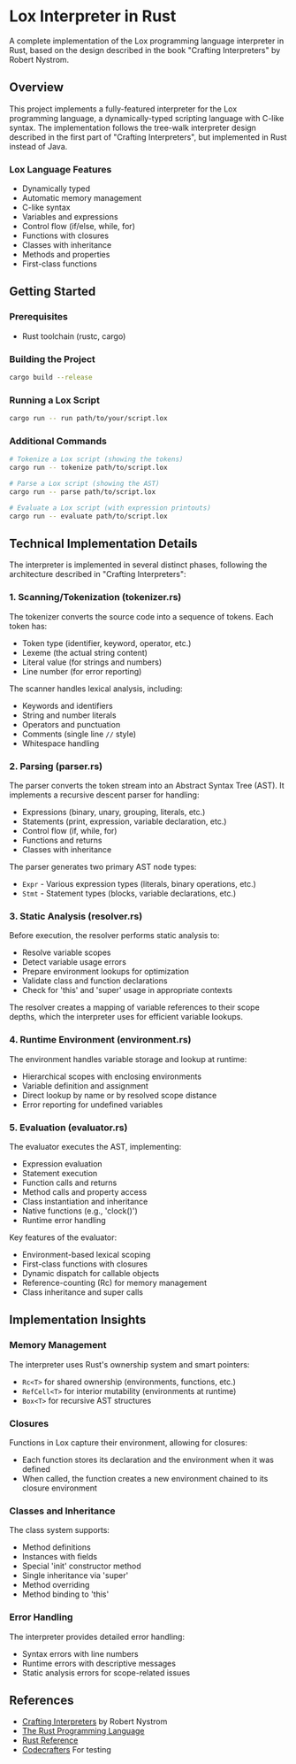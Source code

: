 # Lox Interpreter in Rust

A complete implementation of the Lox programming language interpreter in Rust, based on the design described in the book "Crafting Interpreters" by Robert Nystrom.

## Overview

This project implements a fully-featured interpreter for the Lox programming language, a dynamically-typed scripting language with C-like syntax. The implementation follows the tree-walk interpreter design described in the first part of "Crafting Interpreters", but implemented in Rust instead of Java.

### Lox Language Features

- Dynamically typed
- Automatic memory management
- C-like syntax
- Variables and expressions
- Control flow (if/else, while, for)
- Functions with closures
- Classes with inheritance
- Methods and properties
- First-class functions

## Getting Started

### Prerequisites

- Rust toolchain (rustc, cargo)

### Building the Project

```bash
cargo build --release
```

### Running a Lox Script

```bash
cargo run -- run path/to/your/script.lox
```

### Additional Commands

```bash
# Tokenize a Lox script (showing the tokens)
cargo run -- tokenize path/to/script.lox

# Parse a Lox script (showing the AST)
cargo run -- parse path/to/script.lox

# Evaluate a Lox script (with expression printouts)
cargo run -- evaluate path/to/script.lox
```


## Technical Implementation Details

The interpreter is implemented in several distinct phases, following the architecture described in "Crafting Interpreters":

### 1. Scanning/Tokenization (tokenizer.rs)

The tokenizer converts the source code into a sequence of tokens. Each token has:
- Token type (identifier, keyword, operator, etc.)
- Lexeme (the actual string content)
- Literal value (for strings and numbers)
- Line number (for error reporting)

The scanner handles lexical analysis, including:
- Keywords and identifiers
- String and number literals
- Operators and punctuation
- Comments (single line `//` style)
- Whitespace handling

### 2. Parsing (parser.rs)

The parser converts the token stream into an Abstract Syntax Tree (AST). It implements a recursive descent parser for handling:
- Expressions (binary, unary, grouping, literals, etc.)
- Statements (print, expression, variable declaration, etc.)
- Control flow (if, while, for)
- Functions and returns
- Classes with inheritance

The parser generates two primary AST node types:
- `Expr` - Various expression types (literals, binary operations, etc.)
- `Stmt` - Statement types (blocks, variable declarations, etc.)

### 3. Static Analysis (resolver.rs)

Before execution, the resolver performs static analysis to:
- Resolve variable scopes
- Detect variable usage errors
- Prepare environment lookups for optimization
- Validate class and function declarations
- Check for 'this' and 'super' usage in appropriate contexts

The resolver creates a mapping of variable references to their scope depths, which the interpreter uses for efficient variable lookups.

### 4. Runtime Environment (environment.rs)

The environment handles variable storage and lookup at runtime:
- Hierarchical scopes with enclosing environments
- Variable definition and assignment
- Direct lookup by name or by resolved scope distance
- Error reporting for undefined variables

### 5. Evaluation (evaluator.rs)

The evaluator executes the AST, implementing:
- Expression evaluation
- Statement execution
- Function calls and returns
- Method calls and property access
- Class instantiation and inheritance
- Native functions (e.g., 'clock()')
- Runtime error handling

Key features of the evaluator:
- Environment-based lexical scoping
- First-class functions with closures
- Dynamic dispatch for callable objects
- Reference-counting (Rc<T>) for memory management
- Class inheritance and super calls

## Implementation Insights

### Memory Management

The interpreter uses Rust's ownership system and smart pointers:
- `Rc<T>` for shared ownership (environments, functions, etc.)
- `RefCell<T>` for interior mutability (environments at runtime)
- `Box<T>` for recursive AST structures

### Closures

Functions in Lox capture their environment, allowing for closures:
- Each function stores its declaration and the environment when it was defined
- When called, the function creates a new environment chained to its closure environment

### Classes and Inheritance

The class system supports:
- Method definitions
- Instances with fields
- Special 'init' constructor method
- Single inheritance via 'super'
- Method overriding
- Method binding to 'this'

### Error Handling

The interpreter provides detailed error handling:
- Syntax errors with line numbers
- Runtime errors with descriptive messages
- Static analysis errors for scope-related issues

## References

- [Crafting Interpreters](https://craftinginterpreters.com/) by Robert Nystrom
- [The Rust Programming Language](https://doc.rust-lang.org/book/)
- [Rust Reference](https://doc.rust-lang.org/reference/)
- [Codecrafters](https://app.codecrafters.io/courses/interpreter) For testing
